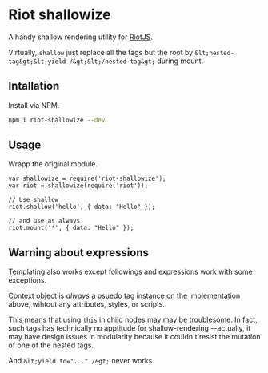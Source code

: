 # Riot shallowize

A handy shallow rendering utility for [RiotJS](http://riotjs.com/).

Virtually, `shallow` just replace all the tags but the root by `&lt;nested-tag&gt;&lt;yield /&gt;&lt;/nested-tag&gt;` during mount.

## Intallation

Install via NPM.

```sh
npm i riot-shallowize --dev
```

## Usage

Wrapp the original module.

```js:cjs
var shallowize = require('riot-shallowize');
var riot = shallowize(require('riot'));

// Use shallow
riot.shallow('hello', { data: "Hello" });

// and use as always
riot.mount('*', { data: "Hello" });
```

## Warning about expressions

Templating also works except followings and expressions work with some exceptions.

Context object is *always* a psuedo tag instance on the implementation above, wihtout any attributes, styles, or scripts.

This means that using `this` in child nodes may may be troublesome.
In fact, such tags has technically no apptitude for shallow-rendering
--actually, it may have design issues in modularity because it couldn't resist the mutation of one of the nested tags.

And `&lt;yield to="..." /&gt;` never works.
